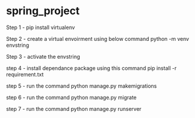 # spring_project

Step 1 - pip install virtualenv

Step 2 - create a virtual envoirment using below command
    python -m venv envstring
    
Step 3 - activate the envstring

step 4 - install dependance package using this command pip install -r requirement.txt

step 5 - run the command python manage.py makemigrations 

step 6 - run the command python manage.py migrate

step 7 - run the command python manage.py runserver 
